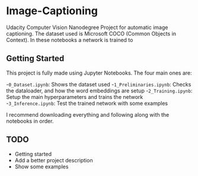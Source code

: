 # Image-Captioning

Udacity Computer Vision Nanodegree Project for automatic image captioning.
The dataset used is Microsoft COCO (Common Objects in Context).
In these notebooks a network is trained to

## Getting Started

This project is fully made using Jupyter Notebooks.
The four main ones are:

-`0_Dataset.ipynb`: Shows the dataset used -`1_Preliminaries.ipynb`: Checks the dataloader, and how the word embeddings are setup -`2_Training.ipynb`: Setup the main hyperparameters and trains the network -`3_Inference.ipynb`: Test the trained network with some examples

I recommend downloading everything and following along with the notebooks in order.

## TODO

- Getting started
- Add a better project description
- Show some examples
